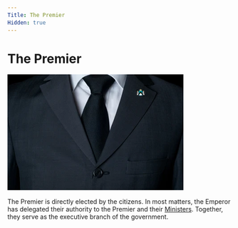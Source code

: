 ```yaml
---
Title: The Premier
Hidden: true
---
```


# The Premier

<img class="img" src="/assets/suit.png">

The Premier is directly elected by the citizens. In most matters, the Emperor has delegated their authority to
the Premier and their [Ministers](?ministry). Together, they serve as the executive branch of the government. 
